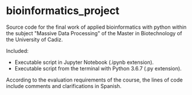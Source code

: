 # bioinformatics_project
 
Source code for the final work of applied bioinformatics with python within the subject "Massive Data Processing" of the Master in Biotechnology of the University of Cadiz. 

Included:

- Executable script in Jupyter Notebook (.ipynb extension).
- Executable script from the terminal with Python 3.6.7 (.py extension).

According to the evaluation requirements of the course, the lines of code include comments and clarifications in Spanish.

